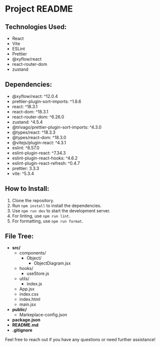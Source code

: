 # Project README

## Technologies Used:
- React
- Vite
- ESLint
- Prettier
- @xyflow/react
- react-router-dom
- zustand

## Dependencies:
- @xyflow/react: ^12.0.4
- prettier-plugin-sort-imports: ^1.8.6
- react: ^18.3.1
- react-dom: ^18.3.1
- react-router-dom: ^6.26.0
- zustand: ^4.5.4
- @trivago/prettier-plugin-sort-imports: ^4.3.0
- @types/react: ^18.3.3
- @types/react-dom: ^18.3.0
- @vitejs/plugin-react: ^4.3.1
- eslint: ^8.57.0
- eslint-plugin-react: ^7.34.3
- eslint-plugin-react-hooks: ^4.6.2
- eslint-plugin-react-refresh: ^0.4.7
- prettier: 3.3.3
- vite: ^5.3.4

## How to Install:
1. Clone the repository.
2. Run `npm install` to install the dependencies.
3. Use `npm run dev` to start the development server.
4. For linting, use `npm run lint`.
5. For formatting, use `npm run format`.

## File Tree:
- **src/**
  - components/
    - Object/
      - ObjectDiagram.jsx
  - hooks/
    - useStore.js
  - utils/
    - index.js
  - App.jsx
  - index.css
  - index.html
  - main.jsx
- **public/**
  - Markeplace-config.json
- **package.json**
- **README.md**
- **.gitignore**

Feel free to reach out if you have any questions or need further assistance!